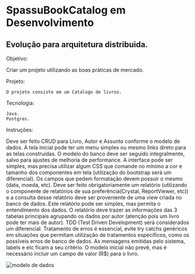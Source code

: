 # SpassuBookCatalog em Desenvolvimento
## Evolução para arquitetura distribuida.

Objetivo:

Criar um projeto utilizando as boas práticas de mercado.

Projeto:

	O projeto consiste em um Catalogo de livros. 

Tecnologia:

	Java.
	Postgres.

Instruções:

Deve ser feito CRUD para Livro, Autor e Assunto conforme o modelo de dados.
A tela inicial pode ter um menu simples ou mesmo links direto para as telas construídas.
O modelo do banco deve ser seguido integralmente, salvo para ajustes de melhoria de performance.
A interface pode ser simples, mas precisa utilizar algum CSS que comande no mínimo a cor e tamanho dos componentes em tela (utilização do bootstrap será um diferencial).
	Os campos que pedem formatação devem possuir o mesmo (data, moeda, etc).
	Deve ser feito obrigatoriamente um relatório (utilizando o componente de relatórios de sua preferência(Crystal, ReportViewer, etc)) e a consulta desse relatório deve ser proveniente de uma view criada no banco de dados. Este relatório pode ser simples, mas permita o entendimento dos dados. O relatório deve trazer as informações das 3 tabelas principais agrupando os dados por autor (atenção pois um livro pode ter mais de autor).
	TDD (Test Driven Development) será considerados um diferencial.
	Tratamento de erros é essencial, evite try catchs genéricos em situações que permitam utilização de tratamentos específicos, como os possíveis erros de banco de dados.
	As mensagens emitidas pelo sistema, labels e etc ficam a seu critério.
	O modelo inicial não prevê, mas é necessário incluir um campo de valor (R$) para o livro.


<img src="/home/augustczar/Documents/SpassuTest/modeloDados.jpg" alt="modelo de dados">


